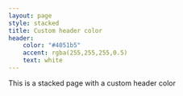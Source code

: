 ```yaml
---
layout: page
style: stacked
title: Custom header color
header:
    color: "#4051b5"
    accent: rgba(255,255,255,0.5)
    text: white
---
```

This is a stacked page with a custom header color

